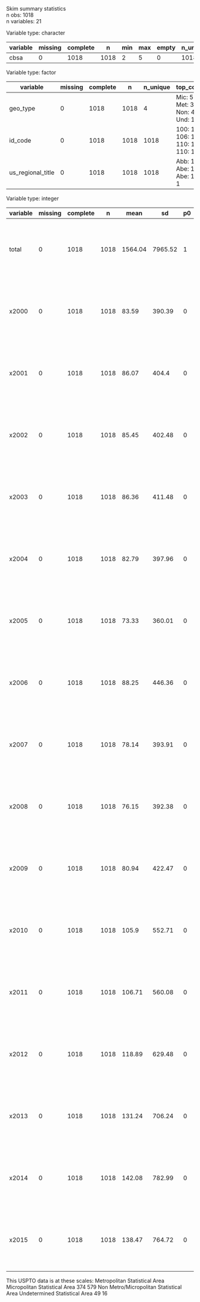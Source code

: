 Skim summary statistics  
 n obs: 1018    
 n variables: 21    

Variable type: character

| variable | missing | complete |  n   | min | max | empty | n_unique |
|----------|---------|----------|------|-----|-----|-------|----------|
|   cbsa   |    0    |   1018   | 1018 |  2  |  5  |   0   |   1018   |

Variable type: factor

|     variable      | missing | complete |  n   | n_unique |              top_counts              | ordered |
|-------------------|---------|----------|------|----------|--------------------------------------|---------|
|     geo_type      |    0    |   1018   | 1018 |    4     | Mic: 579, Met: 374, Non: 49, Und: 16 |  FALSE  |
|      id_code      |    0    |   1018   | 1018 |   1018   |    100: 1, 106: 1, 110: 1, 110: 1    |  FALSE  |
| us_regional_title |    0    |   1018   | 1018 |   1018   |    Abb: 1, Abe: 1, Abe: 1, Abi: 1    |  FALSE  |

Variable type: integer

| variable | missing | complete |  n   |  mean   |   sd    | p0 | p25 | p50  |  p75  |  p100  |   hist   |
|----------|---------|----------|------|---------|---------|----|-----|------|-------|--------|----------|
|  total   |    0    |   1018   | 1018 | 1564.04 | 7965.52 | 1  | 33  | 99.5 |  373  | 143473 | <U+2587><U+2581><U+2581><U+2581><U+2581><U+2581><U+2581><U+2581> |
|  x2000   |    0    |   1018   | 1018 |  83.59  | 390.39  | 0  |  2  |  7   | 23.75 |  5812  | <U+2587><U+2581><U+2581><U+2581><U+2581><U+2581><U+2581><U+2581> |
|  x2001   |    0    |   1018   | 1018 |  86.07  |  404.4  | 0  |  2  |  7   |  26   |  6377  | <U+2587><U+2581><U+2581><U+2581><U+2581><U+2581><U+2581><U+2581> |
|  x2002   |    0    |   1018   | 1018 |  85.45  | 402.48  | 0  |  2  |  6   |  24   |  6433  | <U+2587><U+2581><U+2581><U+2581><U+2581><U+2581><U+2581><U+2581> |
|  x2003   |    0    |   1018   | 1018 |  86.36  | 411.48  | 0  |  2  |  6   | 24.75 |  6838  | <U+2587><U+2581><U+2581><U+2581><U+2581><U+2581><U+2581><U+2581> |
|  x2004   |    0    |   1018   | 1018 |  82.79  | 397.96  | 0  |  2  |  6   |  21   |  6885  | <U+2587><U+2581><U+2581><U+2581><U+2581><U+2581><U+2581><U+2581> |
|  x2005   |    0    |   1018   | 1018 |  73.33  | 360.01  | 0  |  1  |  5   |  20   |  6502  | <U+2587><U+2581><U+2581><U+2581><U+2581><U+2581><U+2581><U+2581> |
|  x2006   |    0    |   1018   | 1018 |  88.25  | 446.36  | 0  |  2  |  6   |  21   |  8129  | <U+2587><U+2581><U+2581><U+2581><U+2581><U+2581><U+2581><U+2581> |
|  x2007   |    0    |   1018   | 1018 |  78.14  | 393.91  | 0  |  1  |  5   |  20   |  7191  | <U+2587><U+2581><U+2581><U+2581><U+2581><U+2581><U+2581><U+2581> |
|  x2008   |    0    |   1018   | 1018 |  76.15  | 392.38  | 0  |  1  |  5   |  18   |  7213  | <U+2587><U+2581><U+2581><U+2581><U+2581><U+2581><U+2581><U+2581> |
|  x2009   |    0    |   1018   | 1018 |  80.94  | 422.47  | 0  |  1  |  5   |  18   |  7840  | <U+2587><U+2581><U+2581><U+2581><U+2581><U+2581><U+2581><U+2581> |
|  x2010   |    0    |   1018   | 1018 |  105.9  | 552.71  | 0  |  2  |  6   |  23   | 10074  | <U+2587><U+2581><U+2581><U+2581><U+2581><U+2581><U+2581><U+2581> |
|  x2011   |    0    |   1018   | 1018 | 106.71  | 560.08  | 0  |  2  |  6   |  25   | 10256  | <U+2587><U+2581><U+2581><U+2581><U+2581><U+2581><U+2581><U+2581> |
|  x2012   |    0    |   1018   | 1018 | 118.89  | 629.48  | 0  |  2  |  6   |  26   | 11517  | <U+2587><U+2581><U+2581><U+2581><U+2581><U+2581><U+2581><U+2581> |
|  x2013   |    0    |   1018   | 1018 | 131.24  | 706.24  | 0  |  2  |  7   | 29.75 | 12899  | <U+2587><U+2581><U+2581><U+2581><U+2581><U+2581><U+2581><U+2581> |
|  x2014   |    0    |   1018   | 1018 | 142.08  | 782.99  | 0  |  2  |  7   |  31   | 14894  | <U+2587><U+2581><U+2581><U+2581><U+2581><U+2581><U+2581><U+2581> |
|  x2015   |    0    |   1018   | 1018 | 138.47  | 764.72  | 0  |  2  |  7   |  33   | 14618  | <U+2587><U+2581><U+2581><U+2581><U+2581><U+2581><U+2581><U+2581> |

This USPTO data is at these scales: 
 Metropolitan Statistical Area           Micropolitan Statistical Area 
               374                                     579 
Non Metro/Micropolitan Statistical Area           Undetermined Statistical Area 
               49                                      16
